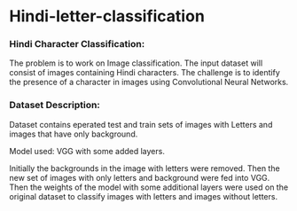 # Hindi-letter-classification

### Hindi Character Classification:
  The problem is to work on Image classification. The input dataset will consist of images containing Hindi characters. The challenge is to identify the presence of a character in images using Convolutional Neural Networks.
  
### Dataset Description:
Dataset contains eperated test and train sets of images with Letters and images that have only background. 

Model used:  VGG with some added layers.

Initially the backgrounds in the image with letters were removed. Then the new set of images with only letters and background were fed into VGG. Then the weights of the model with some additional layers were used on the original dataset to classify images with letters and images without letters.
  

  
